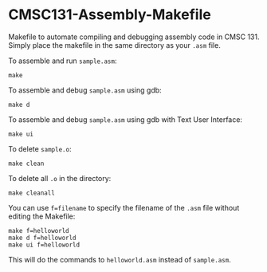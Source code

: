 # CMSC131-Assembly-Makefile
Makefile to automate compiling and debugging assembly code in CMSC 131. Simply place the makefile in the same directory as your `.asm` file.

To assemble and run `sample.asm`:
```
make
```
To assemble and debug `sample.asm` using gdb:
```
make d
```
To assemble and debug `sample.asm` using gdb with Text User Interface:
```
make ui
```
To delete `sample.o`:
```
make clean
```
To delete all `.o` in the directory:
```
make cleanall
```
You can use `f=filename` to specify the filename of the `.asm` file without editing the Makefile:
```
make f=helloworld
make d f=helloworld
make ui f=helloworld
```
This will do the commands to `helloworld.asm` instead of `sample.asm`.

